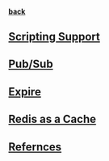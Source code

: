 #### [back](../Redis_Main.md)


## [Scripting Support](scripting.md) 

## [Pub/Sub](pub_sub.md)

## [Expire](expire.md)

## [Redis as a Cache](redis_as_cash.md)

## [Refernces](refernces.md)